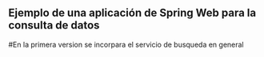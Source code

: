 ## Ejemplo de una aplicación de Spring Web para la consulta de datos

#En la primera version se incorpara el servicio de busqueda en general
